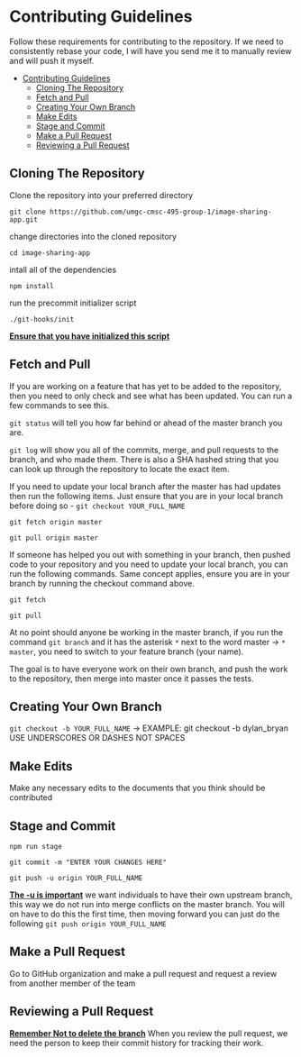 # Contributing Guidelines

Follow these requirements for contributing to the repository. If we need to consistently rebase your code, I will have you send me it to manually review and will push it myself.

- [Contributing Guidelines](#contributing-guidelines)
  - [Cloning The Repository](#cloning-the-repository)
  - [Fetch and Pull](#fetch-and-pull)
  - [Creating Your Own Branch](#creating-your-own-branch)
  - [Make Edits](#make-edits)
  - [Stage and Commit](#stage-and-commit)
  - [Make a Pull Request](#make-a-pull-request)
  - [Reviewing a Pull Request](#reviewing-a-pull-request)

## Cloning The Repository

Clone the repository into your preferred directory

`git clone https://github.com/umgc-cmsc-495-group-1/image-sharing-app.git`

change directories into the cloned repository

`cd image-sharing-app`

intall all of the dependencies

`npm install`

run the precommit initializer script

`./git-hooks/init`

<b><u>Ensure that you have initialized this script</u></b>

## Fetch and Pull

If you are working on a feature that has yet to be added to the repository, then you need to only check and see what has been updated. You can run a few commands to see this.

`git status` will tell you how far behind or ahead of the master branch you are.

`git log` will show you all of the commits, merge, and pull requests to the branch, and who made them. There is also a SHA hashed string that you can look up through the repository to locate the exact item.

If you need to update your local branch after the master has had updates then run the following items. Just ensure that you are in your local branch before doing so - `git checkout YOUR_FULL_NAME`

`git fetch origin master`

`git pull origin master`

If someone has helped you out with something in your branch, then pushed code to your repository and you need to update your local branch, you can run the following commands. Same concept applies, ensure you are in your branch by running the checkout command above.

`git fetch`

`git pull`

At no point should anyone be working in the master branch, if you run the command `git branch` and it has the asterisk `*` next to the word master -> `* master`, you need to switch to your feature branch (your name).

The goal is to have everyone work on their own branch, and push the work to the repository, then merge into master once it passes the tests.

## Creating Your Own Branch

`git checkout -b YOUR_FULL_NAME` -> EXAMPLE: git checkout -b dylan_bryan USE UNDERSCORES OR DASHES NOT SPACES

## Make Edits

Make any necessary edits to the documents that you think should be contributed

## Stage and Commit

`npm run stage`

`git commit -m "ENTER YOUR CHANGES HERE"`

`git push -u origin YOUR_FULL_NAME`

<b><u>The -u is important</u></b> we want individuals to have their own upstream branch,
this way we do not run into merge conflicts on the master branch. You will on have to do this the first time, then moving forward you can just do the following `git push origin YOUR_FULL_NAME`

## Make a Pull Request

Go to GitHub organization and make a pull request and request a review from another member of the team

## Reviewing a Pull Request

<b><u>Remember Not to delete the branch</u></b> When you review the pull request, we need the person to keep their
commit history for tracking their work.
